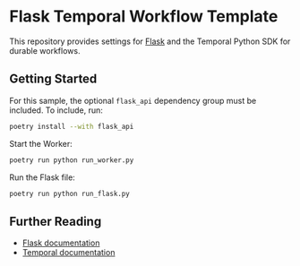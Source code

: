 # Flask Temporal Workflow Template

This repository provides settings for [Flask](https://flask.palletsprojects.com/en/2.2.x/) and the Temporal Python SDK for durable workflows.

## Getting Started

For this sample, the optional `flask_api` dependency group must be included. To include, run:

```bash
poetry install --with flask_api
```

Start the Worker:

```bash
poetry run python run_worker.py
```

Run the Flask file:

```bash
poetry run python run_flask.py
```

## Further Reading

- [Flask documentation](https://flask.palletsprojects.com/en/2.2.x/)
- [Temporal documentation](https://docs.temporal.io)

